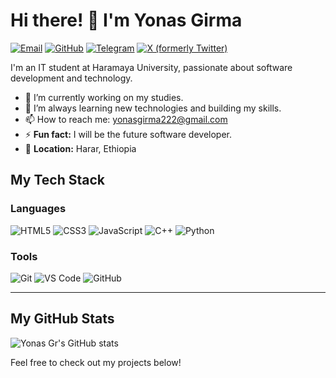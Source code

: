 # Hi there! 👋 I'm Yonas Girma

[![Email](https://img.shields.io/badge/Email-yonasgirma222@gmail.com-blue?style=flat-square&logo=gmail)](mailto:yonasgirma222@gmail.com)
[![GitHub](https://img.shields.io/badge/-@YonasGr-%23181717?style=flat-square&logo=github)](https://github.com/YonasGr)
[![Telegram](https://img.shields.io/badge/Telegram-@x_jonah-%232CA5E0?style=flat-square&logo=telegram&logoColor=ffffff)](https://t.me/x_jonah)
[![X (formerly Twitter)](https://img.shields.io/badge/X-@Jonah_Girma-%23000000?style=flat-square&logo=x&logoColor=ffffff)](https://x.com/Jonah_Girma)

I'm an IT student at Haramaya University, passionate about software development and technology.

- 🔭 I’m currently working on my studies.
- 🌱 I’m always learning new technologies and building my skills.
- 📫 How to reach me: yonasgirma222@gmail.com
- ⚡ **Fun fact:** I will be the future software developer.
- 📍 **Location:** Harar, Ethiopia

## My Tech Stack

### Languages
![HTML5](https://img.shields.io/badge/-HTML5-%23E44D27?style=flat-square&logo=html5&logoColor=ffffff)
![CSS3](https://img.shields.io/badge/-CSS3-%231572B6?style=flat-square&logo=css3)
![JavaScript](https://img.shields.io/badge/-JavaScript-%23F7DF1C?style=flat-square&logo=javascript&logoColor=000000)
![C++](https://img.shields.io/badge/-C++-%2300599C?style=flat-square&logo=c%2B%2B&logoColor=ffffff)
![Python](https://img.shields.io/badge/-Python-%233776AB?style=flat-square&logo=python&logoColor=ffffff)

### Tools
![Git](https://img.shields.io/badge/-Git-%23F05032?style=flat-square&logo=git&logoColor=%23ffffff)
![VS Code](https://img.shields.io/badge/-VSCode-%23007ACC?style=flat-square&logo=visual-studio-code)
![GitHub](https://img.shields.io/badge/-GitHub-181717?style=flat-square&logo=github)

---

## My GitHub Stats

![Yonas Gr's GitHub stats](https://github-readme-stats.vercel.app/api?username=YonasGr&show_icons=true&theme=dracula)

Feel free to check out my projects below!
